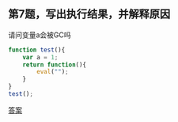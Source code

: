 ## 第7题，写出执行结果，并解释原因

请问变量a会被GC吗

```js
function test(){
    var a = 1;
    return function(){
        eval("");
    }
}
test();
```

[答案](https://github.com/lgwebdream/FE-Interview/issues/61)
